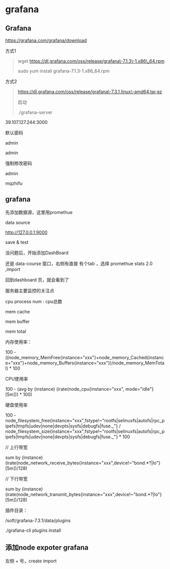 # grafana

## Grafana

https://grafana.com/grafana/download

方式1

> wget https://dl.grafana.com/oss/release/grafana\-7.1.3\-1.x86\_64.rpm
> 
> 
> sudo yum install grafana\-7.1.3\-1.x86\_64.rpm

方式2

> https://dl.grafana.com/oss/release/grafana\-7.3.1.linux\-amd64.tar.gz
> 
> 
> 启动
> 
> 
> ./grafana\-server

39.107.127.244:3000

默认密码

admin

admin

强制修改密码

admin

mqzhifu

## grafana

先添加数据源，这里用promethue

data source

http://127.0.0.1:9000

save & test

没问题后，开始添加DashBoard

还是 data\-course 窗口，右侧有直接 有个tab ，选择 promethue stats 2.0 ,import

回到dashboard 页，就会看到了

服务器主要监控的关注点

cpu process num : cpu总数

mem cache

mem buffer

mem total

内存使用率：

100 \- \(\(node\_memory\_MemFree{instance="xxx"}\+node\_memory\_Cached{instance="xxx"}\+node\_memory\_Buffers{instance="xxx"}\)/node\_memory\_MemTotal\) \* 100

CPU使用率

100 \- \(avg by \(instance\) \(irate\(node\_cpu{instance="xxx", mode="idle"}\[5m\]\)\) \* 100\)

硬盘使用率

100 \- node\_filesystem\_free{instance="xxx",fstype\!~"rootfs|selinuxfs|autofs|rpc\_pipefs|tmpfs|udev|none|devpts|sysfs|debugfs|fuse._"} / node\_filesystem\_size{instance="xxx",fstype\!~"rootfs|selinuxfs|autofs|rpc\_pipefs|tmpfs|udev|none|devpts|sysfs|debugfs|fuse._"} \* 100

// 上行带宽

sum by \(instance\) \(irate\(node\_network\_receive\_bytes{instance="xxx",device\!~"bond.\*?|lo"}\[5m\]\)/128\)

// 下行带宽

sum by \(instance\) \(irate\(node\_network\_transmit\_bytes{instance="xxx",device\!~"bond.\*?|lo"}\[5m\]\)/128\)

插件目录：

/soft/grafana\-7.3.1/data/plugins

./grafana\-cli plugins install

## 添加node expoter grafana

左侧 \+ 号，create import
